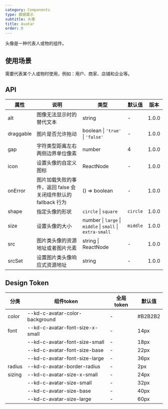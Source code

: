 ```yaml
---
category: Components
type: 数据展示
subtitle: 头像
title: Avatar
order: 0
---
```


头像是一种代表人或物的组件。

## 使用场景

需要代表某个人或物时使用，例如：用户、商家、店铺和企业等。

## API

| 属性 | 说明 | 类型 | 默认值 | 版本 |
| --- | --- | --- | --- | --- |
| alt | 图像无法显示时的替代文本 | string | - | 1.0.0 |
| draggable | 图片是否允许拖动 | boolean \| `'true'` \| `'false'` | - | 1.0.0 |
| gap | 字符类型距离左右两侧边界单位像素 | number | 4 | 1.0.0 |
| icon | 设置头像的自定义图标 | ReactNode | - | 1.0.0 |
| onError | 图片加载失败的事件，返回 false 会关闭组件默认的 fallback 行为 | () => boolean | - | 1.0.0 |
| shape | 指定头像的形状 | `circle` \| `square` | `circle` | 1.0.0 |
| size | 设置头像的大小 | number \| `large` \| `middle` \| `small` \| `extra-small` | `middle` | 1.0.0 |
| src | 图片类头像的资源地址或者图片元素 | string \| ReactNode | - | 1.0.0 |
| srcSet | 设置图片类头像响应式资源地址 | string | - | 1.0.0 |

## Design Token

| 分类 | 组件token | 全局token | 默认值 |
| --- | --- | --- | --- |
| color | --kd-c-avatar-color-background | - | #B2B2B2 |
| font | --kd-c-avatar-font-size-x-small | - | 14px |
|  | --kd-c-avatar-font-size-small | - | 18px |
|  | --kd-c-avatar-font-size-base | - | 22px |
|  | --kd-c-avatar-font-size-large | - | 36px |
| radius | --kd-c-avatar-border-radius | - | 2px |
| sizing | --kd-c-avatar-size-x-small | - | 24px |
|  | --kd-c-avatar-size-small | - | 32px |
|  | --kd-c-avatar-size-base | - | 40px |
|  | --kd-c-avatar-size-large | - | 60px |
